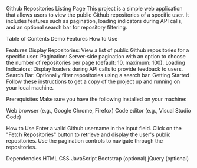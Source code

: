 Github Repositories Listing Page
This project is a simple web application that allows users to view the public Github repositories of a specific user. It includes features such as pagination, loading indicators during API calls, and an optional search bar for repository filtering.

Table of Contents
Demo
Features
How to Use

Features
Display Repositories: View a list of public Github repositories for a specific user.
Pagination: Server-side pagination with an option to choose the number of repositories per page (default: 10, maximum: 100).
Loading Indicators: Display loaders during API calls to provide feedback to users.
Search Bar: Optionally filter repositories using a search bar.
Getting Started
Follow these instructions to get a copy of the project up and running on your local machine.

Prerequisites
Make sure you have the following installed on your machine:

Web browser (e.g., Google Chrome, Firefox)
Code editor (e.g., Visual Studio Code)

How to Use
Enter a valid Github username in the input field.
Click on the "Fetch Repositories" button to retrieve and display the user's public repositories.
Use the pagination controls to navigate through the repositories.


Dependencies
HTML
CSS
JavaScript
Bootstrap (optional)
jQuery (optional)
